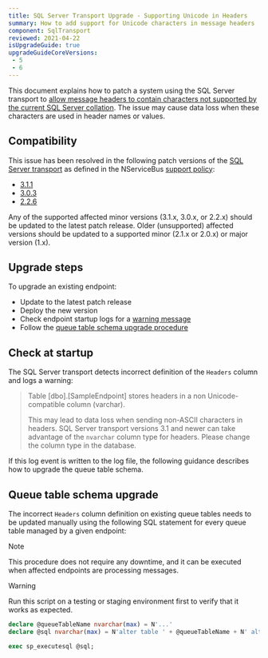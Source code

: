 ```yaml
---
title: SQL Server Transport Upgrade - Supporting Unicode in Headers
summary: How to add support for Unicode characters in message headers
component: SqlTransport
reviewed: 2021-04-22
isUpgradeGuide: true
upgradeGuideCoreVersions:
 - 5
 - 6
---
```



This document explains how to patch a system using the SQL Server transport to [allow message headers to contain characters not supported by the current SQL Server collation](https://github.com/Particular/NServiceBus.SqlServer/issues/340). The issue may cause data loss when these characters are used in  header names or values.


## Compatibility

This issue has been resolved in the following patch versions of the [SQL Server transport](/transports/sql/) as defined in the NServiceBus [support policy](/nservicebus/upgrades/support-policy.md):

 * [3.1.1](https://github.com/Particular/NServiceBus.SqlServer/releases/tag/3.1.1)
 * [3.0.3](https://github.com/Particular/NServiceBus.SqlServer/releases/tag/3.0.3)
 * [2.2.6](https://github.com/Particular/NServiceBus.SqlServer/releases/tag/2.2.6)

Any of the supported affected minor versions (3.1.x, 3.0.x, or 2.2.x) should be updated to the latest patch release. Older (unsupported) affected versions should be updated to a supported minor (2.1.x or 2.0.x) or major version (1.x).


## Upgrade steps

To upgrade an existing endpoint:

 * Update to the latest patch release
 * Deploy the new version
 * Check endpoint startup logs for a [warning message](/transports/upgrades/sqlserver-unicode-headers.md#check-at-startup)
 * Follow the [queue table schema upgrade procedure](/transports/upgrades/sqlserver-unicode-headers.md#queue-table-schema-upgrade)


## Check at startup

The SQL Server transport detects incorrect definition of the `Headers` column and logs a warning:

> Table [dbo].[SampleEndpoint] stores headers in a non Unicode-compatible column (varchar).
>
> This may lead to data loss when sending non-ASCII characters in headers. SQL Server transport versions 3.1 and newer can take advantage of the `nvarchar` column type for headers. Please change the column type in the database.

If this log event is written to the log file, the following guidance describes how to upgrade the queue table schema.


## Queue table schema upgrade

The incorrect `Headers` column definition on existing queue tables needs to be updated manually using the following SQL statement for every queue table managed by a given endpoint:

> [!NOTE]
> This procedure does not require any downtime, and it can be executed when affected endpoints are processing messages.

> [!WARNING]
> Run this script on a testing or staging environment first to verify that it works as expected.


```sql
declare @queueTableName nvarchar(max) = N'...'
declare @sql nvarchar(max) = N'alter table ' + @queueTableName + N' alter column Headers nvarchar(max) not null';

exec sp_executesql @sql;
```

